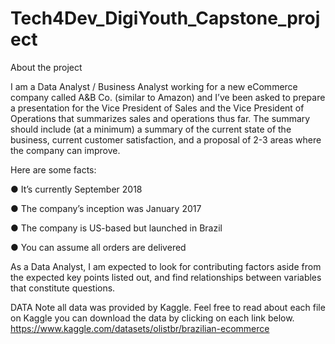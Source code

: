 # Tech4Dev_DigiYouth_Capstone_project


About the project


I am a Data Analyst / Business Analyst working for a new eCommerce company called A&B Co. (similar to Amazon) and I’ve been asked to prepare a presentation for the Vice President of Sales and the Vice President of Operations that summarizes sales and operations thus far. The summary should include (at a minimum) a summary of the current state of the business, current customer satisfaction, and a proposal of 2-3 areas where the company can improve.

Here are some facts:

● It’s currently September 2018

● The company’s inception was January 2017 

● The company is US-based but launched in Brazil 

● You can assume all orders are delivered 

As a Data Analyst, I am expected to look for contributing factors aside from the expected key points listed out, and find relationships between variables that constitute questions.

DATA
Note all data was provided by Kaggle. Feel free to read about each file on Kaggle you can download the
data by clicking on each link below.  https://www.kaggle.com/datasets/olistbr/brazilian-ecommerce
